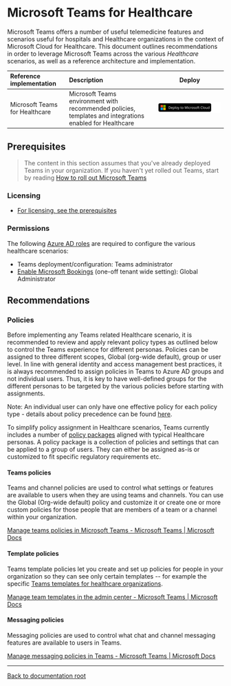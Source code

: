 # Microsoft Teams for Healthcare

Microsoft Teams offers a number of useful telemedicine features and scenarios useful for hospitals and Healthcare organizations in the context of Microsoft Cloud for Healthcare.
This document outlines recommendations in order to leverage Microsoft Teams across the various *Healthcare* scenarios, as well as a reference architecture and implementation.

| Reference implementation | Description | Deploy |
|:----------------------|:------------|--------|
| Microsoft Teams for Healthcare | Microsoft Teams environment with recommended policies, templates and integrations enabled for Healthcare|[![Deploy To Microsoft Cloud](../../../docs/deploytomicrosoftcloud.svg)](https://aka.ms/solutioncenter-healthcare)


## Prerequisites

> The content in this section assumes that you've already deployed Teams in your organization. If you haven't yet rolled out Teams, start by reading [How to roll out Microsoft Teams](https://docs.microsoft.com/en-us/microsoftteams/deploy-overview)
### Licensing
- [For licensing, see the prerequisites](../../prereqs.md)

### Permissions

The following [Azure AD roles](https://docs.microsoft.com/en-us/azure/active-directory/roles/permissions-reference) are required to configure the various healthcare scenarios:

- Teams deployment/configuration: Teams administrator
- [Enable Microsoft Bookings](https://docs.microsoft.com/en-us/microsoft-365/bookings/turn-bookings-on-or-off?view=o365-worldwide) (one-off tenant wide setting): Global Administrator

## Recommendations
### Policies

Before implementing any Teams related Healthcare scenario, it is recommended to review and apply relevant policy types as outlined below to control the Teams experience for different personas. Policies can be assigned to three different scopes, Global (org-wide default), group or user level. In line with general identity and access management best practices, it is always recommended to assign policies in Teams to Azure AD groups and not individual users. Thus, it is key to have well-defined groups for the different personas to be targeted by the various policies before starting with assignments.

Note: An individual user can only have one effective policy for each policy type - details about policy precedence can be found [here](https://docs.microsoft.com/en-us/microsoftteams/assign-policies#which-policy-takes-precedence).

To simplify policy assignment in Healthcare scenarios, Teams currently includes a number of [policy packages](https://docs.microsoft.com/en-us/microsoftteams/policy-packages-healthcare) aligned with typical Healthcare personas. A policy package is a collection of policies and settings that can be applied to a group of users. They can either be assigned as-is or customized to fit specific regulatory requirements etc.

#### Teams policies

Teams and channel policies are used to control what settings or features are available to users when they are using teams and channels. You can use the Global (Org-wide default) policy and customize it or create one or more custom policies for those people that are members of a team or a channel within your organization.

[Manage teams policies in Microsoft Teams - Microsoft Teams \| Microsoft Docs](https://docs.microsoft.com/en-US/microsoftteams/teams-policies?WT.mc_id=TeamsAdminCenterCSH)

#### Template policies

Teams template policies let you create and set up policies for people in your organization so they can see only certain templates -- for example the specific [Teams templates for healthcare organizations](https://docs.microsoft.com/en-us/microsoftteams/expand-teams-across-your-org/healthcare/teams-in-hc#teams-templates-for-healthcare-organizations).

[Manage team templates in the admin center - Microsoft Teams \| Microsoft Docs](https://docs.microsoft.com/en-us/microsoftteams/templates-policies)

#### Messaging policies

Messaging policies are used to control what chat and channel messaging features are available to users in Teams.

[Manage messaging policies in Teams - Microsoft Teams \| Microsoft Docs](https://docs.microsoft.com/en-US/microsoftteams/messaging-policies-in-teams?WT.mc_id=TeamsAdminCenterCSH)

---

[Back to documentation root](../../../README.md)